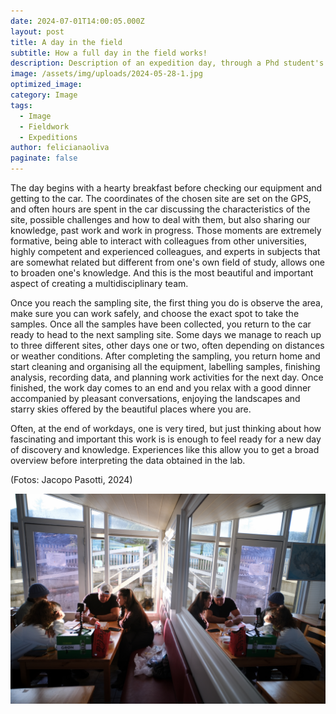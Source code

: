 ```yaml
---
date: 2024-07-01T14:00:05.000Z
layout: post
title: A day in the field
subtitle: How a full day in the field works!
description: Description of an expedition day, through a Phd student's eyes 
image: /assets/img/uploads/2024-05-28-1.jpg
optimized_image:
category: Image
tags:
  - Image
  - Fieldwork
  - Expeditions
author: felicianaoliva
paginate: false
---
```


The day begins with a hearty breakfast before checking our equipment and getting to the car. The coordinates of the chosen site are set on the GPS, and often hours are spent in the car discussing the characteristics of the site, possible challenges and how to deal with them, but also sharing our knowledge, past work and work in progress. Those moments are extremely formative, being able to interact with colleagues from other universities, highly competent and experienced colleagues, and experts in subjects that are somewhat related but different from one's own field of study, allows one to broaden one's knowledge. And this is the most beautiful and important aspect of creating a multidisciplinary team.

Once you reach the sampling site, the first thing you do is observe the area, make sure you can work safely, and choose the exact spot to take the samples. Once all the samples have been collected, you return to the car ready to head to the next sampling site. Some days we manage to reach up to three different sites, other days one or two, often depending on distances or weather conditions. After completing the sampling, you return home and start cleaning and organising all the equipment, labelling samples, finishing analysis, recording data, and planning work activities for the next day. Once finished, the work day comes to an end and you relax with a good dinner accompanied by pleasant conversations, enjoying the landscapes and starry skies offered by the beautiful places where you are.

Often, at the end of workdays, one is very tired, but just thinking about how fascinating and important this work is is enough to feel ready for a new day of discovery and knowledge. Experiences like this allow you to get a broad overview before interpreting the data obtained in the lab. 

(Fotos: Jacopo Pasotti, 2024)

![Alt text](/assets/img/uploads/2024-05-28-2.jpg "Science in the lodge")
